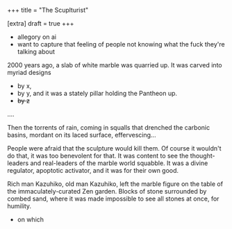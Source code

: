 +++
title = "The Scuplturist"

[extra]
draft = true
+++

- allegory on ai
- want to capture that feeling of people not knowing what the fuck they're talking about

2000 years ago, a slab of white marble was quarried up. It was carved into myriad designs
- by x, 
- by y, and it was a stately pillar holding the Pantheon up.
- ~~by z~~

....

Then the torrents of rain, coming in squalls that drenched the carbonic basins, mordant on its laced surface, effervescing...

People were afraid that the sculpture would kill them. Of course it wouldn't do that, it was too benevolent for that. It was content to see the thought-leaders and real-leaders of the marble world squabble. It was a divine regulator, apoptotic activator, and it was for their own good.

Rich man Kazuhiko, old man Kazuhiko, left the marble figure on the table of the immaculately-curated Zen garden. Blocks of stone surrounded by combed sand, where it was made impossible to see all stones at once, for humility.
- on which 
